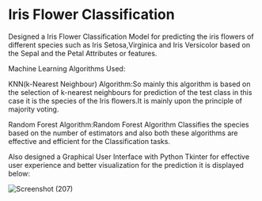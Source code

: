 
# Iris Flower Classification

Designed a Iris Flower Classification Model for predicting the iris flowers of different species such as Iris Setosa,Virginica and Iris Versicolor based on the Sepal and the Petal Attributes or features.

Machine Learning Algorithms Used:

KNN(k-Nearest Neighbour) Algorithm:So mainly this algorithm is based on the selection of k-nearest neighbours for prediction of the test class in this case it is the species of the Iris flowers.It is mainly upon the principle of majority voting.

Random Forest Algorithm:Random Forest Algorithm Classifies the species based on the number of estimators and also both these algorithms are effective and efficient for the Classification tasks.

Also designed a Graphical User Interface with Python Tkinter for effective user experience and better visualization for the prediction it is displayed below:


![Screenshot (207)](https://github.com/user-attachments/assets/69fdebd8-da2c-4bff-894b-dc1022f8a6f6)
